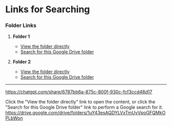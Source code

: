 # Links for Searching

### Folder Links

1. **Folder 1**
   - [View the folder directly](https://drive.google.com/drive/folders/1r4WK8FvyPoSl71UA8u6vh0GIyohpcnXk)
   - [Search for this Google Drive folder](https://www.google.com/search?q=https://drive.google.com/drive/folders/1r4WK8FvyPoSl71UA8u6vh0GIyohpcnXk)

2. **Folder 2**
   - [View the folder directly](https://drive.google.com/drive/folders/1sfOphkkc_TgVgXbFogHPU1ePc-h-OZKC)
   - [Search for this Google Drive folder](https://www.google.com/search?q=https://drive.google.com/drive/folders/1sfOphkkc_TgVgXbFogHPU1ePc-h-OZKC)

---
https://chatgpt.com/share/6787bb6a-875c-800f-930c-fcf3ccd48d17

Click the "View the folder directly" link to open the content, or click the "Search for this Google Drive folder" link to perform a Google search for it.
https://drive.google.com/drive/folders/1uY43esAQDYLVxTmUyVpoGFQMkOPLbWon

